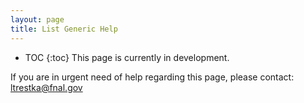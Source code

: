 ```yaml
---
layout: page
title: List Generic Help
---
```

* TOC
{:toc}
This page is currently in development.

If you are in urgent need of help regarding this page, please contact: ltrestka@fnal.gov